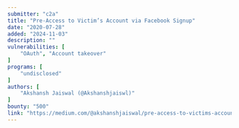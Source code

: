 ```yaml
---
submitter: "c2a"
title: "Pre-Access to Victim’s Account via Facebook Signup"
date: "2020-07-28"
added: "2024-11-03"
description: ""
vulnerabilities: [
    "OAuth", "Account takeover"
]
programs: [
    "undisclosed"
]
authors: [
    "Akshansh Jaiswal (@Akshanshjaiswl)"
]
bounty: "500"
link: "https://medium.com/@akshanshjaiswal/pre-access-to-victims-account-via-facebook-signup-60219e9e381d"
---
```




